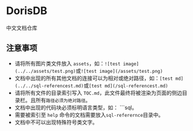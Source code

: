 # DorisDB

中文文档仓库

## 注意事项

- 请将所有图片类文件放入 `assets`，如：`![test image](../../assets/test.png)`或`![test image](/assets/test.png)`
- 文档中出现的所有其他文档的连接可以为相对或绝对路径，如：`[test md](../../sql-referencest.md)`或`[test md](/sql-referencest.md)`
- 请将所有文件的目录索引写入 `TOC.md`，此文件最终将被渲染为页面的侧边目录栏。且所有`路径必须为绝对路径`。
- 文档中出现的代码块必须标明语言类型，如： ```sql。
- 需要被索引至 `help` 命令的文档需要放入`sql-referernce`目录中。
- 文档中不可以出现特殊符号类文字。
